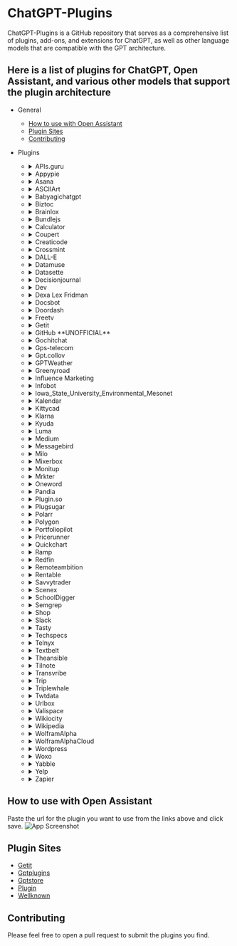 # ChatGPT-Plugins

ChatGPT-Plugins is a GitHub repository that serves as a comprehensive list of plugins, add-ons, and extensions for ChatGPT, as well as other language models that are compatible with the GPT architecture.

## Here is a list of plugins for ChatGPT, Open Assistant, and various other models that support the plugin architecture

- General

  - [How to use with Open Assistant](#How-to-use-with-Open-Assistant)
  - [Plugin Sites](#Plugin-Sites)
  - [Contributing](#Contributing)

- Plugins

  - <details>
    <summary>APIs.guru</summary>

    Plugin for accessing APIs.guru OpenAPI Directory.

    [Website](https://apis.guru/)

    [Plugin](https://apis.guru/.well-known/ai-plugin.json)

    </details>

  - <details>
    <summary>Appypie</summary>

    Plugin for Appypie, a no-code app development platform that allows users to create mobile apps without writing a single line of code.

    [Website](https://appypie.com)

    [Plugin](https://www.appypie.com/.well-known/ai-plugin.json)

    </details>

  - <details>
    <summary>Asana</summary>

    Asana is a project management tool that helps teams track their work and collaborate more effectively.

    [Website](https://asana.com/)

    [Plugin](https://app.asana.com/.well-known/ai-plugin.json)

    </details>

  - <details>
    <summary>ASCIIArt</summary>

    ASCIIArt is a plugin that generates ASCII art from text.

    [Plugin](https://chatgpt-plugin-ts.transitive-bullshit.workers.dev/.well-known/ai-plugin.json)

    </details>

  - <details>
    <summary>Babyagichatgpt</summary>

    Plugin for running autonomous agents to complete a final goal using BabyAGI.

    [Plugin](https://babyagichatgpt.skirano.repl.co/.well-known/ai-plugin.json)

    </details>

  - <details>
    <summary>Biztoc</summary>

    Plugin for querying BizToc for business news.

    [Website](https://biztoc.com/)

    [Plugin](https://biztoc.com/.well-known/ai-plugin.json)

    </details>

  - <details>
    <summary>Brainlox</summary>

    An AI-based Learn to Code platform is a personalized and interactive tool that utilizes machine learning algorithms to provide tailored guidance and real-time feedback to users learning a wide range of programming languages.

    [Website](https://brainlox.ai/)

    [Plugin](https://brainlox.ai/.well-known/ai-plugin.json)

    </details>

  - <details>
    <summary>Bundlejs</summary>

    BundleJS is an online tool that can bundle your projects, minify them, and show their gzip and brotli size, without having to install any npm packages, with typescript support, and it can treeshake and bundle multiple packages together.

    [Website](https://bundlejs.com/about)

    [Plugin](https://deno.bundlejs.com/.well-known/ai-plugin.json)

    </details>

  - <details>
    <summary>Calculator</summary>

    Calculator is a plugin that allows you to perform arithmetic calculations.

    [Plugin](https://chat-calculator-plugin.supportmirage.repl.co/.well-known/ai-plugin.json)

    </details>

  - <details>
    <summary>Coupert</summary>

    Coupert is a browser extension that automatically finds and applies coupon codes at checkout with a single click.

    [Website](https://www.coupert.com/)

    [Plugin](https://www.coupert.com/.well-known/ai-plugin.json)

    </details>

  - <details>
    <summary>Creaticode</summary>

    Creaticode is a platform that allows you to generate text using various language models.

    [Plugin](https://openai.creaticode.com/.well-known/ai-plugin.json)

    </details>

  - <details>
    <summary>Crossmint</summary>

    Crossmint is a tool for NFT creators to accept credit card payments.

    [Website](https://www.crossmint.com/)

    [Plugin](https://www.crossmint.com/.well-known/ai-plugin.json)

    </details>

  - <details>
    <summary>DALL-E</summary>

    DALL-E is a plugin that generates images from text.

    [Website](https://openai.com/product/dall-e-2)

    [Plugin](https://api.openai.com/.well-known/ai-plugin.json)

    </details>

  - <details>

    <summary>Datamuse</summary>

    Datamuse is a collection of websites, mobile apps, and APIs designed to help people create and communicate more effectively.

    [Website](https://datamuse.com/)

    [Plugin](https://datamuse.com/.well-known/ai-plugin.json)

    </details>

  - <details>

    <summary>Datasette</summary>

    Datasette is an open source multi-tool for exploring and publishing data

    [Website](https://datasette.io/)

    [Plugin](https://datasette.io/.well-known/ai-plugin.json)

    </details>

  - <details>

    <summary>Decisionjournal</summary>

    Decision Journal is a decision making analytics platform. Helping you document, review, and analyze your decision making.

    [Website](https://decisionjournalapp.com/)

    [Plugin](https://decisionjournalapp.com/.well-known/ai-plugin.json)

    </details>

  - <details>

    <summary>Dev</summary>

    Dev is a community of software developers getting together to help one another out.

    [Website](https://dev.to/)

    [Plugin](https://dev.to/.well-known/ai-plugin.json)

    </details>

  - <details>

    <summary>Dexa Lex Fridman</summary>

    Search across all of the Lex Fridman Podcast episodes – powered by Dexa AI.

    [Website](https://lexfridman.com/)

    [Plugin](https://chatgpt-plugin-dexa-lex-fridman.transitive-bullshit.workers.dev/.well-known/ai-plugin.json)

    </details>

  - <details>

    <summary>Docsbot</summary>

    Docsbot is a plugin that allows you to search for documentation using AI.

    [Website](https://docsbot.ai/)

    [Plugin](https://docsbot.ai/.well-known/ai-plugin.json)

    </details>

  - <details>

    <summary>Doordash</summary>

    Find a nearby DoorDash location using the DorrDash API.

    [Website](https://www.doordash.com/)

    [Plugin](https://consumer-mobile-bff.doordash.com/v1/aichat/static/ai-plugin.json)

    </details>

  - <details>

    <summary>Freetv</summary>

    FreeTV is a plugin for getting the latest news, including breaking and local news

    [Website](https://www.freetv-app.com/)

    [Plugin](https://www.freetv-app.com/.well-known/ai-plugin.json)

    </details>

  - <details>

    <summary>Getit</summary>

    Getit is an open GPT Plugin Registry.

    [Website](https://getit.ai/)

    [Plugin](https://api.getit.ai/.well_known/ai-plugin.json)

    </details>

  - <details>

    <summary>GitHub **UNOFFICIAL**</summary>

    GitHub is a plugin that allows you to search for repositories.

    [Website](https://github.com/)

    [Plugin](https://gh-plugin.teammait.com/.well-known/ai-plugin.json)

    </details>

  - <details>

    <summary>Gochitchat</summary>

    Gochitchat is an AI-powered chatbot that helps you work with text.

    [Website](https://gochitchat.ai/)

    [Plugin](https://gochitchat.ai/.well-known/ai-plugin.json)

    </details>

  - <details>

    <summary>Gps-telecom</summary>

    Get access to the very latest unified communication products, designed to integrate and futureproof your business.

    [Website](https://www.gps-telecom.com/)

    [Plugin](https://www.gps-telecom.com/.well-known/ai-plugin.json)

    </details>

  - <details>

    <summary>Gpt.collov</summary>

    Interior Design AI Generator.

    [Website](https://gpt.collov.com/)

    [Plugin](https://gpt.collov.com/.well-known/ai-plugin.json)

    </details>

  - <details>

    <summary>GPTWeather</summary>

    GPTWeather is a plugin that allows you to get weather forecasts.

    [Plugin](https://gptweather.skirano.repl.co/.well-known/ai-plugin.json)

    </details>

  - <details>

    <summary>Greenyroad</summary>

    Greenyroad is a plugin that reads multiple URLs and their content for chat context.

    [Website](https://www.greenyroad.com/)

    [Plugin](https://www.greenyroad.com/.well-known/ai-plugin.json)

    </details>

  - <details>

    <summary>Influence Marketing</summary>

    IMAI is a platform that helps brands find influencers to promote their products, manage campaigns, and track performance.

    [Website](https://influencermarketing.ai/)

    [Plugin](https://influencermarketing.ai/.well-known/ai-plugin.json)

    </details>

  - <details>

    <summary>Infobot</summary>

    Plugin for creating automatically updating wiki pages based on any ongoing topic or event.

    [Website](https://infobot.ai/)

    [Plugin](https://infobot.ai/.well-known/ai-plugin.json)

    </details>

  - <details>

    <summary>Iowa_State_University_Environmental_Mesonet</summary>

    Iowa State University Environmental Mesonet is a plugin that allows you to work with IEM data.

    [Website](https://mesonet.agron.iastate.edu/)

    [Plugin](https://mesonet.agron.iastate.edu/.well-known/ai-plugin.json)

    </details>

  - <details>

    <summary>Kalendar</summary>

    KalendarAI sales agents generate revenue on autopilot by reaching your potential customers and booking meetings through live chat sessions from 200+ million companies globally.

    [Website](https://kalendar.ai/)

    [Plugin](https://kalendar.ai/.well-known/ai-plugin.json)

    </details>

  - <details>

    <summary>Kittycad</summary>

    Plugin for interacting with CAD files and models.

    [Website](https://kittycad.io/)

    [Plugin](https://api.kittycad.io/.well-known/ai-plugin.json)

    </details>

  - <details>

    <summary>Klarna</summary>

    Search and compare prices from thousands of online shops.

    [Website](https://www.klarna.com/)

    [Plugin](https://www.klarna.com/.well-known/ai-plugin.json)

    </details>

  - <details>

    <summary>Kyuda</summary>

    Interact with over 1,000+ apps like Google Sheets, Gmail, HubSpot, Salesforce, and more.

    [Website](https://www.kyuda.io/)

    [Plugin](https://www.kyuda.io/.well-known/ai-plugin.json)

    </details>

  - <details>

    <summary>Luma</summary>

    Keep up with and manage your Luma events.

    [Website](https://lu.ma/)

    [Plugin](https://lu.ma/.well-known/ai-plugin.json)

    </details>

  - <details>

    <summary>Medium</summary>

    Medium is a plugin that allows you to search for articles.

    [Website](https://medium.com/)

    [Plugin](https://medium.com/.well-known/ai-plugin.json)

    </details>

  - <details>

    <summary>Messagebird</summary>

    MessageBird is a plugin that allows you to send SMS messages.

    [Website](https://www.messagebird.com/)

    [Plugin](https://www.messagebird.com/.well-known/ai-plugin.json)

    </details>

  - <details>

    <summary>Milo</summary>

    Curating the wisdom of village to give parents ideas that turn any 20 minutes from meh to magic.

    [Website](https://www.joinmilo.com/)

    [Plugin](https://www.joinmilo.com/.well-known/ai-plugin.json)

    </details>

  - <details>

    <summary>Mixerbox</summary>

    MixerBox is a plugin that allows you to search for music.

    [Website](https://www.mixerbox.com/)

    [Plugin](https://www.mixerbox.com/.well-known/ai-plugin.json)

    </details>

  - <details>

    <summary>Monitup</summary>

    Plugin that converts a natural language text into an SQL query.

    [Website](https://www.monitup.com/)

    [Plugin](https://www.monitup.com/.well-known/ai-plugin.json)

    </details>

  - <details>

    <summary>Mrkter</summary>

    Plugin for managing finance and marketing operation.

    [Website](https://mrkter.io/)

    [Plugin](https://mrkter.io/.well-known/ai-plugin.json)

    </details>

  - <details>

    <summary>Oneword</summary>

    Check the availability of a domain and compare prices across different registrars.

    [Website](https://oneword.domains/)

    [Plugin](https://oneword.domains/.well-known/ai-plugin.json)

    </details>

  - <details>

    <summary>Pandia</summary>

    Receive the latest AI news and guides in French

    [Website](https://pandia.pro/)

    [Plugin](https://pandia.pro/.well-known/ai-plugin.json)

    </details>

  - <details>

    <summary>Plugin.so</summary>

    Plugin.so is a plugin that allows you to search for plugins.

    [Website](https://plugin.so/)

    [Plugin](https://plugin.so/.well-known/ai-plugin.json)

    </details>

  - <details>

    <summary>Plugsugar</summary>

    Search for information from the internet

    [Website](https://websearch.plugsugar.com/)

    [Plugin](https://websearch.plugsugar.com/.well-known/ai-plugin.json)

    </details>

  - <details>

    <summary>Polarr</summary>

    Polarr filters plugin for finding a filter that can be used to edit photos or videos.

    [Website](https://polarr.co/)

    [Plugin](https://polarr.co/.well-known/ai-plugin.json)

    </details>

  - <details>

    <summary>Polygon</summary>

    Market data, news, and fundamentals for stocks, options, forex, and crypto from Polygon.io.

    [Website](https://polygon.io/)

    [Plugin](https://polygon.io/.well-known/ai-plugin.json)

    </details>

  - <details>

    <summary>Portfoliopilot</summary>

    Your AI investing guide: portfolio assessment, recommendations, answers to all finance questions.

    [Website](https://portfoliopilot.com/)

    [Plugin](https://portfoliopilot.com/.well-known/ai-plugin.json)

    </details>

  - <details>

    <summary>Pricerunner</summary>

    PriceRunner is a plugin that allows you to search for products.

    [Website](https://www.pricerunner.com/)

    [Plugin](https://www.pricerunner.com/.well-known/ai-plugin.json)

    </details>

  - <details>

    <summary>Quickchart</summary>

    QuickChart is a plugin that allows you to create charts and QR codes.

    [Website](https://quickchart.io/)

    [Plugin](https://quickchart.io/.well-known/ai-plugin.json)

    </details>

  - <details>

    <summary>Ramp</summary>

    Plugin for managing a Ramp account. You can view transactions, reimbursements, cards, memos, receipts, and users.

    [Website](https://ramp.com/)

    [Plugin](https://ramp.com/.well-known/ai-plugin.json)

    </details>

  - <details>

    <summary>Redfin</summary>

    Redfin is a plugin that allows you to search for homes.

    [Website](https://www.redfin.com/)

    [Plugin](https://www.redfin.com/.well-known/ai-plugin.json)

    </details>

  - <details>

    <summary>Remoteambition</summary>

    Remoteambition is a plugin that allows you to search for remote jobs.

    [Website](https://remoteambition.com/)

    [Plugin](https://remoteambition.com/.well-known/ai-plugin.json)

    </details>

  - <details>

    <summary>Rentable</summary>

    Rentable is a plugin that allows you to search for apartments.

    [Website](https://www.rentable.co/)

    [Plugin](https://www.rentable.co/.well-known/ai-plugin.json)

    </details>

  - <details>

    <summary>Savvytrader</summary>

    Realtime stock, crypto and other investment data.

    [Website](https://savvytrader.com/)

    [Plugin](https://savvytrader.com/.well-known/ai-plugin.json)

    </details>

  - <details>

    <summary>Scenex</summary>

    Plugin for explaining image. You can send an image URL or base64 encoded image and get an explanation of the image.

    [Website](https://scenex.jina.ai/)

    [Plugin](https://scenex.jina.ai/.well-known/ai-plugin.json)

    </details>

  - <details>

    <summary>SchoolDigger</summary>

    Get detailed data on over 120,000 K-12 schools and 18,500 districts in the United States.

    [Website](https://www.schooldigger.com/)

    [Plugin](https://www.schooldigger.com/.well-known/ai-plugin.json)

    </details>

  - <details>

    <summary>Semgrep</summary>

    Semgrep is a plugin that allows you to search for security vulnerabilities.

    [Website](https://semgrep.dev/)

    [Plugin](https://semgrep.dev/.well-known/ai-plugin.json)

    </details>

  - <details>

    <summary>Shop</summary>

    Shop is a plugin that allows you to search for products.

    [Website](https://shop.app/)

    [Plugin](https://shop.app/.well-known/ai-plugin.json)

    </details>

  - <details>

    <summary>Slack</summary>

    Plugin for querying Slack.

    [Website](https://slack.com/)

    [Plugin](https://slack.com/.well-known/ai-plugin.json)

    </details>

  - <details>

    <summary>Tasty</summary>

    Tasty is a plugin that allows you to search for recipes.

    [Website](https://tasty.co/)

    [Plugin](https://tasty.co/.well-known/ai-plugin.json)

    </details>

  - <details>

    <summary>Techspecs</summary>

    Techspecs is a plugin that allows you to search for tech specs.

    [Website](https://techspecs.io/)

    [Plugin](https://techspecs.io/.well-known/ai-plugin.json)

    </details>

  - <details>

    <summary>Telnyx</summary>

    Send and receive text messages, look up information about phone numbers, make and receive phone calls, store and retrieve files, all using the Telnyx API.

    [Website](https://telnyx.com/)

    [Plugin](https://telnyx.com/.well-known/ai-plugin.json)

    </details>

  - <details>

    <summary>Textbelt</summary>

    Textbelt is a plugin that allows you to send SMS messages.

    [Website](https://textbelt.com/)

    [Plugin](https://textbelt.com/.well-known/ai-plugin.json)

    </details>

  - <details>

    <summary>Theansible</summary>

    Theansible is a plugin that allows you to search for Ansible modules.

    [Website](https://www.theansible.com/)

    [Plugin](https://www.theansible.com/.well-known/ai-plugin.json)

    </details>

  - <details>

    <summary>Tilnote</summary>

    Plugin for managing a personal notes. You can add, view your notes.

    [Website](https://tilnote.io/)

    [Plugin](https://tilnote.io/.well-known/ai-plugin.json)

    </details>

  - <details>

    <summary>Transvribe</summary>

    Plugin that answers questions based on content in a YouTube video.

    [Website](https://www.transvribe.com/)

    [Plugin](https://www.transvribe.com/.well-known/ai-plugin.json)

    </details>

  - <details>

    <summary>Trip</summary>

    Plugin for users to effortlessly get customized travel product recommendation and itinerary planning including hotels and flights.

    [Website](https://www.trip.com/)

    [Plugin](https://www.trip.com/.well-known/ai-plugin.json)

    </details>

  - <details>

    <summary>Triplewhale</summary>

    Triplewhale is a plugin that allows you to search for movies.

    [Website](https://www.triplewhale.com/)

    [Plugin](https://www.triplewhale.com/.well-known/ai-plugin.json)

    </details>

  - <details>

    <summary>Twtdata</summary>

    Access a wealth of information about any Twitter account, including their activity, followers, and more.

    [Website](https://www.twtdata.com/)

    [Plugin](https://www.twtdata.com/.well-known/ai-plugin.json)

    </details>

  - <details>

    <summary>Urlbox</summary>

    Urlbox is a plugin that allows you to take screenshots of websites.

    [Website](https://urlbox.io/)

    [Plugin](https://urlbox.io/.well-known/ai-plugin.json)

    </details>

  - <details>

    <summary>Valispace</summary>

    Valispace is a plugin that allows you to search for engineering data.

    [Website](https://www.valispace.com/)

    [Plugin](https://www.valispace.com/.well-known/ai-plugin.json)

    </details>

  - <details>

    <summary>Wikiocity</summary>

    Wikiocity is a plugin that allows you to search for local businesses.

    [Website](https://www.wikiocity.com/)

    [Plugin](https://www.wikiocity.com/.well-known/ai-plugin.json)

    </details>

  - <details>

    <summary>Wikipedia</summary>

    Wikipedia is a plugin that allows you to search for Wikipedia articles.

    [Website](https://www.wikipedia.org/)

    [Plugin](https://www.wikipedia.org/.well-known/ai-plugin.json)

    </details>

  - <details>

    <summary>WolframAlpha</summary>

    Access computation, math, curated knowledge & real-time data through Wolfram|Alpha and Wolfram Language.

    [Website](https://www.wolframalpha.com/)

    [Plugin](https://www.wolframalpha.com/.well-known/ai-plugin.json)

    </details>

  - <details>

    <summary>WolframAlphaCloud</summary>

    Dynamic computation and curated data from Wolfram Alpha.

    [Website](https://www.wolframcloud.com/)

    [Plugin](https://www.wolframcloud.com/.well-known/ai-plugin.json)

    </details>

  - <details>

    <summary>Wordpress</summary>

    Wordpress is a plugin that allows you to search for Wordpress articles.

    [Website](https://wordpress.com/)

    [Plugin](https://wordpress.com/.well-known/ai-plugin.json)

    </details>

  - <details>

    <summary>Woxo</summary>

    Plugin for create video from prompt

    [Website](https://woxo.tech/)

    [Plugin](https://woxo.tech/.well-known/ai-plugin.json)

    </details>

  - <details>

    <summary>Yabble</summary>

    Your ultimate AI research assistant; create surveys, specify audiences, collect data & analyze.

    [Website](https://yabblezone.net/)

    [Plugin](https://yabblezone.net/.well-known/ai-plugin.json)

    </details>

  - <details>

    <summary>Yelp</summary>

    Yelp is a plugin that allows you to search for local businesses.

    [Website](https://www.yelp.com/)

    [Plugin](https://www.yelp.com/.well-known/ai-plugin.json)

    </details>

  - <details>

    <summary>Zapier</summary>

    Zapier is a plugin that allows you to connect your apps and automate workflows.

    [Website](https://zapier.com/)

    [Plugin](https://zapier.com/.well-known/ai-plugin.json)

## How to use with Open Assistant

Paste the url for the plugin you want to use from the links above and click save.
![App Screenshot](https://cdn.jsdelivr.net/gh/targed/GPT-Plugins@main/Media/OA-Plugins.png)

## Plugin Sites

- [Getit](https://www.getit.ai/gpt-plugins)
- [Gptplugins](https://www.gptplugins.app/)
- [Gptstore](https://gptstore.ai/)
- [Plugin](https://plugin.so/)
- [Wellknown](https://www.wellknown.ai/)

## Contributing

Please feel free to open a pull request to submit the plugins you find.
